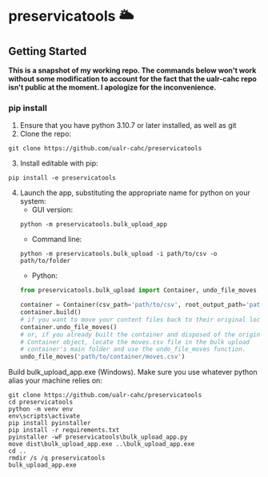 # preservicatools :sun_behind_large_cloud:

## Getting Started
**This is a snapshot of my working repo. The commands below won't work without some modification to account for the fact that the ualr-cahc repo isn't public at the moment. I apologize for the inconvenience.**

### pip install
1. Ensure that you have python 3.10.7 or later installed, as well as git
2. Clone the repo:
```
git clone https://github.com/ualr-cahc/preservicatools
```
3. Install editable with pip:
```
pip install -e preservicatools
```

4. Launch the app, substituting the appropriate name for python on your system:
    * GUI version:
    ```
    python -m preservicatools.bulk_upload_app
    ```
    * Command line:
    ```
    python -m preservicatools.bulk_upload -i path/to/csv -o path/to/folder
    ```
    * Python:
    ```python
    from preservicatools.bulk_upload import Container, undo_file_moves

    container = Container(csv_path='path/to/csv', root_output_path='path/to/output')
    container.build()
    # if you want to move your content files back to their original location
    container.undo_file_moves()
    # or, if you already built the container and disposed of the original
    # Container object, locate the moves.csv file in the bulk upload
    # container's main folder and use the undo_file_moves function.
    undo_file_moves('path/to/container/moves.csv')
    ```

Build bulk_upload_app.exe (Windows). Make sure you use whatever python alias your machine relies on:
```
git clone https://github.com/ualr-cahc/preservicatools
cd preservicatools
python -m venv env
env\scripts\activate
pip install pyinstaller
pip install -r requirements.txt
pyinstaller -wF preservicatools\bulk_upload_app.py
move dist\bulk_upload_app.exe ..\bulk_upload_app.exe
cd ..
rmdir /s /q preservicatools
bulk_upload_app.exe
```
